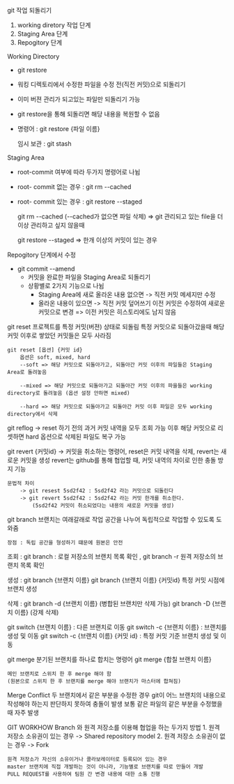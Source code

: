 git 작업 되돌리기

1. working diretory 작업 단계
2. Staging Area 단계
3. Repogitory 단계

Working Directory
- git restore
- 워킹 디렉토리에서 수정한 파일을 수정 전(직전 커밋)으로 되돌리기
- 이미 버젼 관리가 되고있는 파일만 되돌리기 가능
- git restore을 통해 되돌리면 해당 내용을 복원할 수 없음
- 명령어 : git restore {파일 이름}

    임시 보관 : git stash

Staging Area
- root-commit 여부에 따라 두가지 명령어로 나뉨
- root- commit 없는 경우 : git rm --cached
- root- commit 있는 경우 : git restore --staged

    git rm --cached
    (--cached가 없으면 파일 삭제)
    => git 관리되고 있는 file을 더이상 관리하고 싶지 않을때

    git restore --staged
    => 한개 이상의 커밋이 있는 경우


Repogitory 단계에서 수정
- git commit --amend
  - 커밋을 완료한 파일을 Staging Area로 되돌리기
  - 상황별로 2가지 기능으로 나뉨
    - Staging Area에 새로 올라온 내용 없으면 -> 직전 커밋 메세지만 수정
    - 올라온 내용이 있으면 -> 직전 커밋 덮어쓰기
  이전 커밋은 수정하여 새로운 커밋으로 변경 => 이전 커밋은 히스토리에도 남지 않음


git reset
    프로젝트를 특정 커밋(버젼) 상태로 되돌림
    특정 커밋으로 되돌아갔을때 해당 커밋 이후로 쌓았던 커밋들은 모두 사라짐

    git reset [옵션] {커밋 id}
        옵션은 soft, mixed, hard
        --soft => 해당 커밋으로 되돌아가고, 되돌아간 커밋 이후의 파일들은 Staging Area로 돌려놓음

        --mixed => 해당 커밋으로 되돌아가고 되돌아간 커밋 이후의 파을들은 working directory로 돌려놓음 (옵션 설정 안하면 mixed)

        --hard => 해당 커밋으로 되돌아가고 되돌아간 커밋 이후 파일은 모두 working directory에서 삭제

git reflog 
 -> reset 하기 전의 과거 커밋 내역을 모두 조회 가능
 이후 해당 커밋으로 리셋하면 hard 옵션으로 삭제된 파일도 복구 가능

git revert {커밋id}
 -> 커밋을 취소하는 명령어, 
    reset은 커밋 내역을 삭제, revert는 새로운 커밋을 생성
    revert는 github를 통해 협업할 때, 커밋 내역의 차이로 인한 충돌 방지 기능

    문법적 차이
        -> git resest 5sd2f42 : 5sd2f42 라는 커밋으로 되돌린다
        -> git revert 5sd2f42 : 5sd2f42 라는 커밋 한개를 취소한다.
            (5sd2f42 커밋이 취소되었다는 내용의 새로운 커밋을 생성)

git branch
    브랜치는 여래갈래로 작업 공간을 나누어 독립적으로 작업할 수 있도록 도와줌

    장점 : 독립 공간을 형성하기 떄문에 원본은 안전

조회 : git branch : 로컬 저장소의 브랜치 목록 확인 , 
       git branch -r 원격 저장소의 브랜치 목록 확인

생성 : git branch {브랜치 이름}
       git branch {브랜치 이름} {커밋id} 특정 커밋 시점에 브랜치 생성

삭제 : git branch -d {브랜치 이름} (병합된 브랜치만 삭제 가능)
       git branch -D {브랜치 이름} (강제 삭제)

git switch {브랜치 이름} : 다른 브랜치로 이동
git switch -c {브랜치 이름} : 브랜치를 생성 및 이동
git switch -c {브랜치 이름} {커밋 id} : 특정 커밋 기준 브랜치 생성 및 이동


git merge
분기된 브랜치를 하나로 합치는 명령어
    git merge {합칠 브랜치 이름}

    메인 브랜치로 스위치 한 후 merge 해야 함
    (원본으로 스위치 한 후 브랜치를 merge 해야 브랜치가 마스터에 합쳐짐)

Merge Conflict
    두 브랜치에서 같은 부분을 수정한 경우
    git이 어느 브랜치의 내용으로 작성해야 하는지 판단하지 못하여 충돌이 발생
    보통 같은 파일의 같은 부분을 수정했을 때 자주 발생


GIT WORKHOW
    Branch 와 원격 저장소를 이용해 협업을 하는 두가지 방법
    1. 원격 저장소 소유권이 있는 경우 -> Shared repository model
    2. 원격 저장소 소유권이 없는 경우 -> Fork 

    원격 저장소가 자신의 소유이거나 콜라보레이터로 등록되어 있는 경우
    master 브랜치에 직접 개발하는 것이 아니라, 기능별로 브랜치를 따로 만들어 개발
    PULL REQUEST를 사용하여 팀원 간 변경 내용에 대한 소통 진행